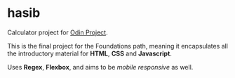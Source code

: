 # hasib
Calculator project for [Odin Project](https://www.theodinproject.com/paths/foundations/courses/foundations/lessons/calculator). 

This is the final project for the Foundations path, meaning it encapsulates all the introductory material for **HTML**, **CSS** and **Javascript**.

Uses **Regex**, **Flexbox**, and aims to be *mobile responsive* as well.
